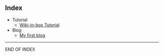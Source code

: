 ## Index

+ Tutorial
	+ [Wiki-in-box Tutorial](https://rtchan.com?name=tutorial)
+ Blog
	+ [My first blog](https://rtchan.com?name=2015-05-17-first)

------
END OF INDEX
